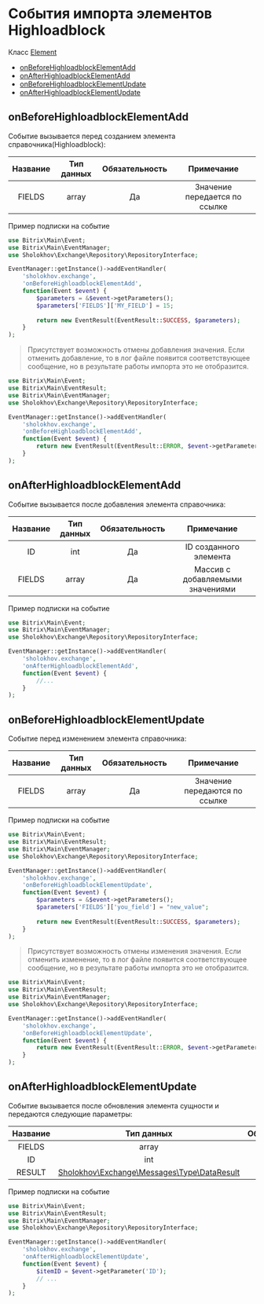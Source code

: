 # События импорта элементов Highloadblock

Класс [Element](https://github.com/sholokhov-daniil/bitrix-exchange/blob/v0.200/src/Target/Highloadblock/Element.php)

- [onBeforeHighloadblockElementAdd](#onbeforehighloadblockelementadd)
- [onAfterHighloadblockElementAdd](#onafterhighloadblockelementadd)
- [onBeforeHighloadblockElementUpdate](#onbeforehighloadblockelementupdate)
- [onAfterHighloadblockElementUpdate](#onafterhighloadblockelementupdate)

## onBeforeHighloadblockElementAdd
Событие вызывается перед созданием элемента справочника(Highloadblock):

| Название | Тип данных | Обязательность |          Примечание           |
|:--------:|:----------:|:--------------:|:-----------------------------:|
|  FIELDS  |   array    |       Да       | Значение передается по ссылке | 

Пример подписки на событие

````php
use Bitrix\Main\Event;
use Bitrix\Main\EventManager;
use Sholokhov\Exchange\Repository\RepositoryInterface;

EventManager::getInstance()->addEventHandler(
    'sholokhov.exchange',
    'onBeforeHighloadblockElementAdd',
    function(Event $event) {
        $parameters = &$event->getParameters();
        $parameters['FIELDS']['MY_FIELD'] = 15;
        
        return new EventResult(EventResult::SUCCESS, $parameters);
    }
);
````

> Присутствует возможность отмены добавления значения. Если отменить добавление, то в лог файле появится соответствующее сообщение, но в результате работы импорта это не отобразится.

````php
use Bitrix\Main\Event;
use Bitrix\Main\EventResult;
use Bitrix\Main\EventManager;
use Sholokhov\Exchange\Repository\RepositoryInterface;

EventManager::getInstance()->addEventHandler(
    'sholokhov.exchange',
    'onBeforeHighloadblockElementAdd',
    function(Event $event) {        
        return new EventResult(EventResult::ERROR, $event->getParameters());
    }
);
````

## onAfterHighloadblockElementAdd
Событие вызывается после добавления элемента справочника:

| Название | Тип данных | Обязательность |            Примечание            |
|:--------:|:----------:|:--------------:|:--------------------------------:|
|    ID    |    int     |       Да       |      ID созданного элемента      |
|  FIELDS  |   array    |       Да       | Массив с добавляемыми значениями |

Пример подписки на событие

````php
use Bitrix\Main\Event;
use Bitrix\Main\EventManager;
use Sholokhov\Exchange\Repository\RepositoryInterface;

EventManager::getInstance()->addEventHandler(
    'sholokhov.exchange',
    'onAfterHighloadblockElementAdd',
    function(Event $event) {
        //...
    }
);
````

## onBeforeHighloadblockElementUpdate
Событие перед изменением элемента справочника:

| Название | Тип данных | Обязательность |          Примечание           |
|:--------:|:----------:|:--------------:|:-----------------------------:|
|  FIELDS  |   array    |       Да       | Значение передаются по ссылке |

Пример подписки на событие

````php
use Bitrix\Main\Event;
use Bitrix\Main\EventResult;
use Bitrix\Main\EventManager;
use Sholokhov\Exchange\Repository\RepositoryInterface;

EventManager::getInstance()->addEventHandler(
    'sholokhov.exchange',
    'onBeforeHighloadblockElementUpdate',
    function(Event $event) {
        $parameters = &$event->getParameters();
        $parameters['FIELDS']['you_field'] = "new_value";
        
        return new EventResult(EventResult::SUCCESS, $parameters);
    }
);
````

> Присутствует возможность отмены изменения значения. Если отменить изменение, то в лог файле появится соответствующее сообщение, но в результате работы импорта это не отобразится.

````php
use Bitrix\Main\Event;
use Bitrix\Main\EventResult;
use Bitrix\Main\EventManager;
use Sholokhov\Exchange\Repository\RepositoryInterface;

EventManager::getInstance()->addEventHandler(
    'sholokhov.exchange',
    'onBeforeHighloadblockElementUpdate',
    function(Event $event) {        
        return new EventResult(EventResult::ERROR, $event->getParameters());
    }
);
````

## onAfterHighloadblockElementUpdate
Событие вызывается после обновления элемента сущности и передаются следующие параметры:

| Название |                                                                Тип данных                                                                | Обязательность |
|:--------:|:----------------------------------------------------------------------------------------------------------------------------------------:|:--------------:|
|  FIELDS  |                                                                  array                                                                   |       Да       |
|    ID    |                                                                   int                                                                    |       Да       |
|  RESULT  | [Sholokhov\Exchange\Messages\Type\DataResult](https://github.com/sholokhov-daniil/exchange/blob/master/src/Messages/Type/DataResult.php) |       Да       |

Пример подписки на событие

````php
use Bitrix\Main\Event;
use Bitrix\Main\EventResult;
use Bitrix\Main\EventManager;
use Sholokhov\Exchange\Repository\RepositoryInterface;

EventManager::getInstance()->addEventHandler(
    'sholokhov.exchange',
    'onAfterHighloadblockElementUpdate',
    function(Event $event) {
        $itemID = $event->getParameter('ID');
        // ...
    }
);
````
